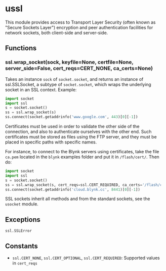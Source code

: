 # ussl

This module provides access to Transport Layer Security \(often known as "Secure Sockets Layer"\) encryption and peer authentication facilities for network sockets, both client-side and server-side.

## Functions

### ssl.wrap\_socket\(sock, keyfile=None, certfile=None, server\_side=False, cert\_reqs=CERT\_NONE, ca\_certs=None\)

Takes an instance `sock` of `socket.socket`, and returns an instance of ssl.SSLSocket, a subtype of `socket.socket`, which wraps the underlying socket in an SSL context. Example:

```python
import socket
import ssl
s = socket.socket()
ss = ssl.wrap_socket(s)
ss.connect(socket.getaddrinfo('www.google.com', 443)[0][-1])
```

Certificates must be used in order to validate the other side of the connection, and also to authenticate ourselves with the other end. Such certificates must be stored as files using the FTP server, and they must be placed in specific paths with specific names.

For instance, to connect to the Blynk servers using certificates, take the file `ca.pem` located in the `blynk` examples folder and put it in `/flash/cert/`. Then do:

```python
import socket
import ssl
s = socket.socket()
ss = ssl.wrap_socket(s, cert_reqs=ssl.CERT_REQUIRED, ca_certs='/flash/cert/ca.pem')
ss.connect(socket.getaddrinfo('cloud.blynk.cc', 8441)[0][-1])
```

SSL sockets inherit all methods and from the standard sockets, see the `usocket` module.

## Exceptions

`ssl.SSLError`

## Constants

* `ssl.CERT_NONE`, `ssl.CERT_OPTIONAL`, `ssl.CERT_REQUIRED`: Supported values in `cert_reqs`

